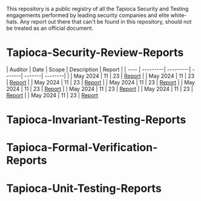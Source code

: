 This repository is a public registry of all the Tapioca Security and Testing engagements performed by leading security companies and elite white-hats. Any report out there that can't be found in this repository, should not be treated as an official document.


# Tapioca-Security-Review-Reports


| Auditor | Date | Scope | Description  | Report |
| ---- |  ---------| ---------|  -------|  -------| --------|
| []() | May 2024 | 11 | 23 | [Report]()
| []() | May 2024 | 11 | 23 | [Report]()
| []() | May 2024 | 11 | 23 | [Report]()
| []() | May 2024 | 11 | 23 | [Report]()
| []() | May 2024 | 11 | 23 | [Report]()
| []() | May 2024 | 11 | 23 | [Report]()
| []() | May 2024 | 11 | 23 | [Report]()
| []() | May 2024 | 11 | 23 | [Report]()



# Tapioca-Invariant-Testing-Reports





# Tapioca-Formal-Verification-Reports





# Tapioca-Unit-Testing-Reports





